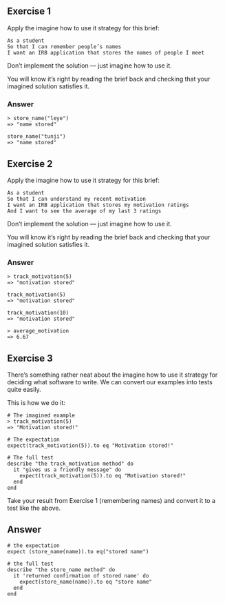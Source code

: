 ## Exercise 1
Apply the imagine how to use it strategy for this brief:
```
As a student
So that I can remember people’s names
I want an IRB application that stores the names of people I meet
```

Don’t implement the solution — just imagine how to use it.

You will know it’s right by reading the brief back and checking that your imagined solution satisfies it.

### Answer
```
> store_name("leye")
=> "name stored"

store_name("tunji")
=> "name stored"
```

## Exercise 2

Apply the imagine how to use it strategy for this brief:
```
As a student
So that I can understand my recent motivation
I want an IRB application that stores my motivation ratings
And I want to see the average of my last 3 ratings
```
Don’t implement the solution — just imagine how to use it.

You will know it’s right by reading the brief back and checking that your imagined solution satisfies it.

### Answer
```
> track_motivation(5)
=> "motivation stored"

track_motivation(5)
=> "motivation stored"

track_motivation(10)
=> "motivation stored"

> average_motivation 
=> 6.67
```

## Exercise 3
There’s something rather neat about the imagine how to use it strategy for deciding what software to write. We can convert our examples into tests quite easily.

This is how we do it:
```
# The imagined example
> track_motivation(5)
=> "Motivation stored!"

# The expectation
expect(track_motivation(5)).to eq "Motivation stored!"

# The full test
describe "the track_motivation method" do
  it "gives us a friendly message" do
    expect(track_motivation(5)).to eq "Motivation stored!"
  end
end
```
Take your result from Exercise 1 (remembering names) and convert it to a test like the above.

## Answer

```
# the expectation
expect (store_name(name)).to eq("stored name")

# the full test
describe "the store_name method" do 
  it 'returned confirmation of stored name' do
    expect(store_name(name)).to eq "store name"
  end
end
```


